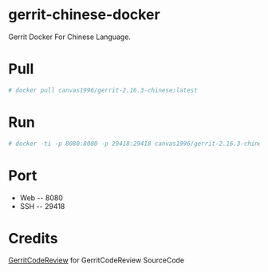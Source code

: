 # gerrit-chinese-docker
Gerrit Docker For Chinese Language.
# Pull
```bash
# docker pull canvas1996/gerrit-2.16.3-chinese:latest
```

# Run
```bash
# docker -ti -p 8080:8080 -p 29418:29418 canvas1996/gerrit-2.16.3-chinese:latest
```

# Port
- Web -- 8080
- SSH -- 29418

# Credits
[GerritCodeReview](https://github.com/GerritCodeReview) for GerritCodeReview SourceCode
